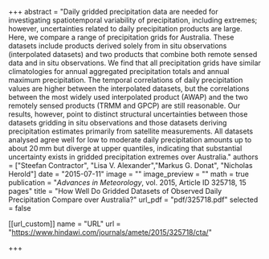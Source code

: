 +++
abstract = "Daily gridded precipitation data are needed for investigating spatiotemporal variability of precipitation, including extremes; however, uncertainties related to daily precipitation products are large. Here, we compare a range of precipitation grids for Australia. These datasets include products derived solely from in situ observations (interpolated datasets) and two products that combine both remote sensed data and in situ observations. We find that all precipitation grids have similar climatologies for annual aggregated precipitation totals and annual maximum precipitation. The temporal correlations of daily precipitation values are higher between the interpolated datasets, but the correlations between the most widely used interpolated product (AWAP) and the two remotely sensed products (TRMM and GPCP) are still reasonable. Our results, however, point to distinct structural uncertainties between those datasets gridding in situ observations and those datasets deriving precipitation estimates primarily from satellite measurements. All datasets analysed agree well for low to moderate daily precipitation amounts up to about 20 mm but diverge at upper quantiles, indicating that substantial uncertainty exists in gridded precipitation extremes over Australia."
authors = ["Steefan Contractor", "Lisa V. Alexander","Markus G. Donat", "Nicholas Herold"]
date = "2015-07-11"
image = ""
image_preview = ""
math = true
publication = "*Advances in Meteorology*, vol. 2015, Article ID 325718, 15 pages"
title = "How Well Do Gridded Datasets of Observed Daily Precipitation Compare over Australia?"
url_pdf = "pdf/325718.pdf"
selected = false

[[url_custom]]
name = "URL"
url = "https://www.hindawi.com/journals/amete/2015/325718/cta/"

+++

